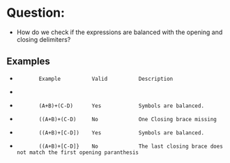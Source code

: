 
# Question: 
* How do we check if the expressions are balanced with the opening and closing delimiters?

## Examples
*            Example          Valid          Description
*            
*            (A+B)+(C-D)      Yes            Symbols are balanced.
*            ((A+B)+(C-D)     No             One Closing brace missing
*            ((A+B)+[C-D])    Yes            Symbols are balanced.
*            ((A+B)+[C-D]}    No             The last closing brace does not match the first opening paranthesis
